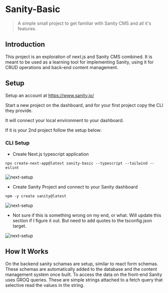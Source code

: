 # Sanity-Basic
> A simple small project to get familiar with Sanity CMS and all it's features.

## Introduction

This project is an exploration of next.js and Sanity CMS combined. It is meant to be used as a learning tool for implementing
Sanity, using it for CRUD operations and back-end content management.

## Setup

Setup an account at https://www.sanity.io/ 

Start a new project on the dashboard, and for your first project copy the CLI they provide.

It will connect your local environment to your dashboard.

If it is your 2nd project follow the setup below:

### CLI Setup

- Create Next.js typescript application

```npx create-next-app@latest sanity-basic --typescript --tailwind --eslint```

<img src="https://github.com/Triv2/sanity-basic/assets/126743500/d5430e5e-2232-4070-a9da-f8dc9d89495c" alt="next-setup" width={500} height={200} />


- Create Sanity Project and connect to your Sanity dashboard

```npm -y create sanity@latest```

<img src="https://github.com/Triv2/sanity-basic/assets/126743500/b4b0549f-29a1-42bd-aa8f-70639381a24b" alt="next-setup" width={400} height={700} />

- Not sure if this is something wrong on my end, or what. Will update this section if I figure it out. But need to add quotes to the tsconfig.json target.

<img src="https://github.com/Triv2/sanity-basic/assets/126743500/e29c683f-d769-4b48-a93e-2fe5d840ce29" alt="next-setup" width={300} height={500} />


## How It Works

On the backend sanity schamas are setup, similar to react form schemas. These schemas are automatically added to the database and the content management system once built.
To access the data on the front-end Sanity uses GROQ queries. These are simple strings attached to a fetch query that selective read the values in the string. 
